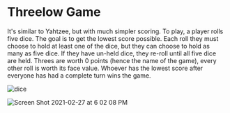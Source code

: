 # Threelow Game

It's similar to Yahtzee, but with much simpler scoring. To play, a player rolls five dice. The goal is to get the lowest score possible. Each roll they must choose to hold at least one of the dice, but they can choose to hold as many as five dice. If they have un-held dice, they re-roll until all five dice are held. Threes are worth 0 points (hence the name of the game), every other roll is worth its face value. Whoever has the lowest score after everyone has had a complete turn wins the game.

![dice](https://user-images.githubusercontent.com/69213274/109603792-3a52e300-7ad7-11eb-8d19-d781778d5003.gif)

![Screen Shot 2021-02-27 at 6 02 08 PM](https://user-images.githubusercontent.com/69213274/109405495-eead0780-7925-11eb-8675-9cee56ed7a0f.png)
